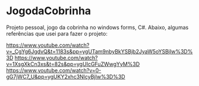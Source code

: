 # JogodaCobrinha
 Projeto pessoal, jogo da cobrinha no windows forms, C#. Abaixo, algumas referências que usei para fazer o projeto:
 
https://www.youtube.com/watch?v=_CgYg6JgdvQ&t=1183s&pp=ygUTam9nbyBkYSBjb2JyaW5oYSBjIw%3D%3D
https://www.youtube.com/watch?v=1XsgXkCn3xs&t=82s&pp=ygUIcGFuZWwgYyM%3D
https://www.youtube.com/watch?v=0-gG7jWC7_U&pp=ygUKY2xhc3NlcyBjIw%3D%3D
